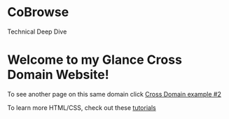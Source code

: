 # CoBrowse
Technical Deep Dive
<html>
  <head>
  <title>This is Glance Cobrowse Cross Domain Example #1</title>
  <script 
    id="glance-cobrowse" 
    type="text/javascript" 
    src="https://www.glancecdn.net/cobrowse/CobrowseJS.ashx?group=21605&site=production" 
    data-groupid="21605" 
    data-site="production" 
    charset="UTF-8">
  </script>
</head>
  <body>
    <h1>Welcome to my Glance Cross Domain Website!</h1>
    <p>To see another page on this same domain click <a href="https://glance14.github.io/CoBrowse/helperPage">Cross Domain example #2</a></p>
    <p>To learn more HTML/CSS, check out these <a href="https://neocities.org/tutorials">tutorials</a></p>
  </body>
</html>
